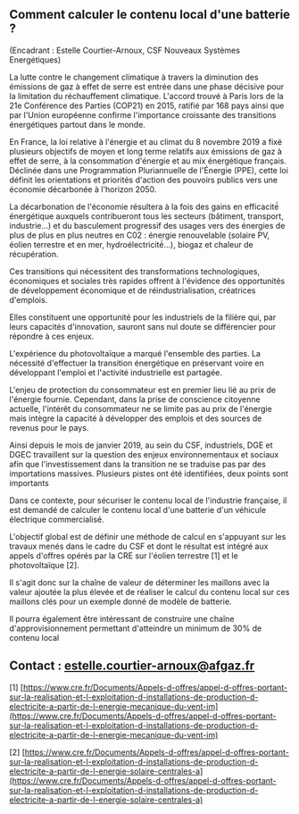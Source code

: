 ## Comment calculer le contenu local d\'une batterie ?

(Encadrant : Estelle Courtier-Arnoux, CSF Nouveaux Systèmes
Energétiques)

La lutte contre le changement climatique à travers la diminution des
émissions de gaz à effet de serre est entrée dans une phase décisive
pour la limitation du réchauffement climatique. L'accord trouvé à Paris
lors de la 21e Conférence des Parties (COP21) en 2015, ratifié par 168
pays ainsi que par l'Union européenne confirme l'importance croissante
des transitions énergétiques partout dans le monde.

En France, la loi relative à l'énergie et au climat du 8 novembre 2019 a
fixé plusieurs objectifs de moyen et long terme relatifs aux émissions
de gaz à effet de serre, à la consommation d'énergie et au mix
énergétique français. Déclinée dans une Programmation Pluriannuelle de
l'Énergie (PPE), cette loi définit les orientations et priorités
d'action des pouvoirs publics vers une économie décarbonée à l'horizon
2050.

La décarbonation de l'économie résultera à la fois des gains en
efficacité́ énergétique auxquels contribueront tous les secteurs
(bâtiment, transport, industrie...) et du basculement progressif des
usages vers des énergies de plus de plus en plus neutres en C02 :
énergie renouvelable (solaire PV, éolien terrestre et en mer,
hydroélectricité́...), biogaz et chaleur de récupération.

Ces transitions qui nécessitent des transformations technologiques,
économiques et sociales très rapides offrent à l'évidence des
opportunités de développement économique et de réindustrialisation,
créatrices d'emplois.

Elles constituent une opportunité pour les industriels de la filière
qui, par leurs capacités d'innovation, sauront sans nul doute se
différencier pour répondre à ces enjeux.

L'expérience du photovoltaïque a marqué l'ensemble des parties. La
nécessité d'effectuer la transition énergétique en préservant voire en
développant l'emploi et l'activité industrielle est partagée.

L\'enjeu de protection du consommateur est en premier lieu lié au prix
de l'énergie fournie. Cependant, dans la prise de conscience citoyenne
actuelle, l'intérêt du consommateur ne se limite pas au prix de
l'énergie mais intègre la capacité à développer des emplois et des
sources de revenus pour le pays.

Ainsi depuis le mois de janvier 2019, au sein du CSF, industriels, DGE
et DGEC travaillent sur la question des enjeux environnementaux et
sociaux afin que l'investissement dans la transition ne se traduise pas
par des importations massives. Plusieurs pistes ont été identifiées,
deux points sont importants

Dans ce contexte, pour sécuriser le contenu local de l'industrie
française, il est demandé de calculer le contenu local d\'une batterie
d\'un véhicule électrique commercialisé.

L'objectif global est de définir une méthode de calcul en s\'appuyant
sur les travaux menés dans le cadre du CSF et dont le résultat est
intégré aux appels d\'offres opérés par la CRE sur l\'éolien terrestre
\[1\] et le photovoltaïque \[2\].

Il s'agit donc sur la chaîne de valeur de déterminer les maillons avec
la valeur ajoutée la plus élevée et de réaliser le calcul du contenu
local sur ces maillons clés pour un exemple donné de modèle de batterie.

Il pourra également être intéressant de construire une chaîne
d'approvisionnement permettant d'atteindre un minimum de 30% de contenu
local

## Contact : estelle.courtier-arnoux@afgaz.fr

[1] [https://www.cre.fr/Documents/Appels-d-offres/appel-d-offres-portant-sur-la-realisation-et-l-exploitation-d-installations-de-production-d-electricite-a-partir-de-l-energie-mecanique-du-vent-im](https://www.cre.fr/Documents/Appels-d-offres/appel-d-offres-portant-sur-la-realisation-et-l-exploitation-d-installations-de-production-d-electricite-a-partir-de-l-energie-mecanique-du-vent-im)

[2] [https://www.cre.fr/Documents/Appels-d-offres/appel-d-offres-portant-sur-la-realisation-et-l-exploitation-d-installations-de-production-d-electricite-a-partir-de-l-energie-solaire-centrales-a](https://www.cre.fr/Documents/Appels-d-offres/appel-d-offres-portant-sur-la-realisation-et-l-exploitation-d-installations-de-production-d-electricite-a-partir-de-l-energie-solaire-centrales-a)

